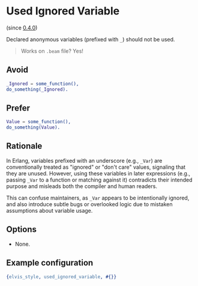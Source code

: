 # Used Ignored Variable

(since [0.4.0](https://github.com/inaka/elvis_core/releases/tag/0.4.0))

Declared anonymous variables (prefixed with `_`) should not be used.

> Works on `.beam` file? Yes!

## Avoid

```erlang
_Ignored = some_function(),
do_something(_Ignored).
```

## Prefer

```erlang
Value = some_function(),
do_something(Value).
```

## Rationale

In Erlang, variables prefixed with an underscore (e.g., `_Var`) are conventionally treated as
"ignored" or "don't care" values, signaling that they are unused. However, using these variables in
later expressions (e.g., passing `_Var` to a function or matching against it) contradicts their
intended purpose and misleads both the compiler and human readers.

This can confuse maintainers, as `_Var` appears to be intentionally ignored, and also introduce
subtle bugs or overlooked logic due to mistaken assumptions about variable usage.

## Options

- None.

## Example configuration

```erlang
{elvis_style, used_ignored_variable, #{}}
```
